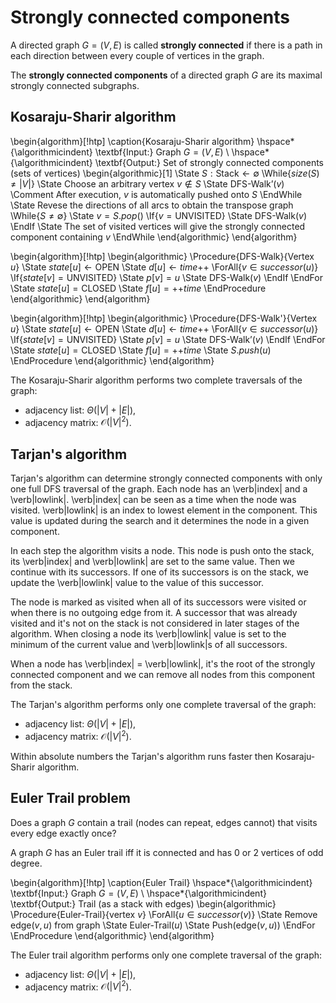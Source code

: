 # Strongly connected components

A directed graph $G = (V, E)$ is called **strongly connected** if there is a path in each direction between every couple of vertices in the graph.

The **strongly connected components** of a directed graph $G$ are its maximal strongly connected subgraphs.

## Kosaraju-Sharir algorithm

\begin{algorithm}[!htp]
\caption{Kosaraju-Sharir algorithm}
\hspace*{\algorithmicindent} \textbf{Input:} Graph $G = (V, E)$ \\
\hspace*{\algorithmicindent} \textbf{Output:} Set of strongly connected components (sets of vertices)
\begin{algorithmic}[1]
\State $S: \mathrm{Stack} \gets \emptyset$
\While{$size(S) \ne |V|$}
    \State Choose an arbitrary vertex $v \notin S$
    \State $\text{DFS-Walk'}(v)$ \Comment After execution, $v$ is automatically pushed onto $S$
\EndWhile
\State Revese the directions of all arcs to obtain the transpose graph
\While{$S \ne \emptyset$}
    \State $v = S.pop()$
    \If{$v = \text{UNVISITED}$}
        \State DFS-Walk($v$)
    \EndIf
    \State The set of visited vertices will give the strongly connected component containing $v$
\EndWhile
\end{algorithmic}
\end{algorithm}

\begin{algorithm}[!htp]
\begin{algorithmic}
\Procedure{DFS-Walk}{Vertex $u$}
    \State $state[u] \gets \mathrm{OPEN}$
    \State $d[u] \gets time\mathrm{++}$
    \ForAll{$v \in successor(u)$}
        \If{$state[v] = \mathrm{UNVISITED}$}
            \State $p[v] = u$
            \State $\text{DFS-Walk}(v)$
        \EndIf
    \EndFor
    \State $state[u] = \mathrm{CLOSED}$
    \State $f[u] = \mathrm{++}time$
\EndProcedure
\end{algorithmic}
\end{algorithm}

\begin{algorithm}[!htp]
\begin{algorithmic}
\Procedure{DFS-Walk'}{Vertex $u$}
    \State $state[u] \gets \mathrm{OPEN}$
    \State $d[u] \gets time\mathrm{++}$
    \ForAll{$v \in successor(u)$}
        \If{$state[v] = \mathrm{UNVISITED}$}
            \State $p[v] = u$
            \State $\text{DFS-Walk'}(v)$
        \EndIf
    \EndFor
    \State $state[u] = \mathrm{CLOSED}$
    \State $f[u] = \mathrm{++}time$
    \State $S.push(u)$
\EndProcedure
\end{algorithmic}
\end{algorithm}

The Kosaraju-Sharir algorithm performs two complete traversals of the graph:

* adjacency list: $\Theta(|V| + |E|)$,
* adjacency matrix: $\mathcal{O}(|V|^2)$.

## Tarjan's algorithm

Tarjan's algorithm can determine strongly connected components with only one full DFS traversal of the graph. Each node has an \verb|index| and a \verb|lowlink|. \verb|index| can be seen as a time when the node was visited. \verb|lowlink| is an index to lowest element in the component. This value is updated during the search and it determines the node in a given component.

In each step the algorithm visits a node. This node is push onto the stack, its \verb|index| and \verb|lowlink| are set to the same value. Then we continue with its successors. If one of its successors is on the stack, we update the \verb|lowlink| value to the value of this successor.

The node is marked as visited when all of its successors were visited or when there is no outgoing edge from it. A successor that was already visited and it's not on the stack is not considered in later stages of the algorithm. When closing a node its \verb|lowlink| value is set to the minimum of the current value and \verb|lowlink|s of all successors.

When a node has \verb|index| = \verb|lowlink|, it's the root of the strongly connected component and we can remove all nodes from this component from the stack.

The Tarjan's algorithm performs only one complete traversal of the graph:

* adjacency list: $\Theta(|V| + |E|)$,
* adjacency matrix: $\mathcal{O}(|V|^2)$.

Within absolute numbers the Tarjan's algorithm runs faster then Kosaraju-Sharir algorithm.

## Euler Trail problem

Does a graph $G$ contain a trail (nodes can repeat, edges cannot) that visits every edge exactly once?

A graph $G$ has an Euler trail iff it is connected and has 0 or 2 vertices of odd degree.

\begin{algorithm}[!htp]
\caption{Euler Trail}
\hspace*{\algorithmicindent} \textbf{Input:} Graph $G = (V, E)$ \\
\hspace*{\algorithmicindent} \textbf{Output:} Trail (as a stack with edges)
\begin{algorithmic}
\Procedure{Euler-Trail}{vertex $v$}
\ForAll{$u \in successor(v)$}
    \State Remove edge$(v, u)$ from graph
    \State Euler-Trail($u$)
    \State Push(edge($v, u$))
\EndFor
\EndProcedure
\end{algorithmic}
\end{algorithm}

The Euler trail algorithm performs only one complete traversal of the graph:

* adjacency list: $\Theta(|V| + |E|)$,
* adjacency matrix: $\mathcal{O}(|V|^2)$.
